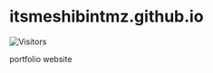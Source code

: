 # itsmeshibintmz.github.io

![Visitors](https://api.visitorbadge.io/api/visitors?path=https%3A%2F%2Fgithub.com%2Fitsmeshibintmz%2Fitsmeshibintmz.github.io&countColor=%23263759)

portfolio website
